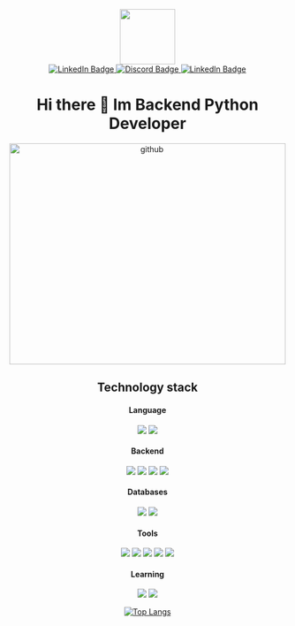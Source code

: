 <div id="header" align="center">
    <img src="https://media.giphy.com/media/IWiAPmq1HS9QZRu8PT/giphy-downsized-large.gif" width="100"/>
</div>
<div id="badges" align="center">
    <a href="https://t.me/futhep">
      <img src="https://img.shields.io/badge/telegram-blue?logo=telegram&logoColor=white&style=for-the-badge" alt="LinkedIn Badge"/>
    </a>
    <a href="https://discordapp.com/users/450385665830420500/">
      <img src="https://img.shields.io/badge/discord-magenta?logo=discord&logoColor=white&style=for-the-badge" alt="Discord Badge"/>
    </a>
    <a href="https://www.linkedin.com/in/mikhail-podbereznikov-0bb040225/">
      <img src="https://img.shields.io/badge/LinkedIn-blue?style=for-the-badge&logo=linkedin&logoColor=white" alt="LinkedIn Badge"/>
    </a>
</div>

<h1 align="center">Hi there 👋 Im Backend Python Developer</h1>
<div align="center">
    <div>
      <img src="https://i.postimg.cc/Pxps60rb/github.png" alt="github" width="500" height="400"/>
    </div>
    <div>
        <h2>Technology stack</h2>
        <h4> Language </h4>
        <img src="https://img.shields.io/badge/python-blue?style=for-the-badge&logo=python&logoColor=white"/>
        <img src="https://img.shields.io/badge/javascript-yellow?style=for-the-badge&logo=javascript&logoColor=white"/>
        <h4> Backend </h4>
        <img src="https://img.shields.io/badge/django-green?style=for-the-badge&logo=django&logoColor=white"/>
        <img src="https://img.shields.io/badge/DRF-blue?style=for-the-badge&logo=django&logoColor=white"/>
        <img src="https://img.shields.io/badge/Celery-orange?style=for-the-badge&logo=Celery&logoColor=white"/>
        <img src="https://img.shields.io/badge/pytest-yellow?style=for-the-badge&logo=pytest&logoColor=white"/>
        <h4> Databases </h4>
        <img src="https://img.shields.io/badge/Redis-orange?style=for-the-badge&logo=Redis&logoColor=white"/>
        <img src="https://img.shields.io/badge/PostgreSQL-gray?style=for-the-badge&logo=PostgreSQL&logoColor=white"/>
        <h4> Tools </h4>
        <img src="https://img.shields.io/badge/Linux-gray?style=for-the-badge&logo=Linux&logoColor=white"/>
        <img src="https://img.shields.io/badge/docker-blue?style=for-the-badge&logo=docker&logoColor=white"/>
        <img src="https://img.shields.io/badge/postman-orange?style=for-the-badge&logo=postman&logoColor=white"/>
        <img src="https://img.shields.io/badge/github-grey?style=for-the-badge&logo=github&logoColor=white"/>
        <img src="https://img.shields.io/badge/gitlab-orange?style=for-the-badge&logo=gitlab&logoColor=white"/>
        <h4> Learning </h4>
        <img src="https://img.shields.io/badge/typescript-yellow?style=for-the-badge&logo=typescript&logoColor=white"/>
        <img src="https://img.shields.io/badge/react-green?style=for-the-badge&logo=react&logoColor=white"/>
    </div>

[![Top Langs](https://github-readme-stats.vercel.app/api/top-langs/?username=MikhailDmitrievDev&layout=compact&theme=vision-friendly-dark)](https://github.com/anuraghazra/github-readme-stats)
</div>
